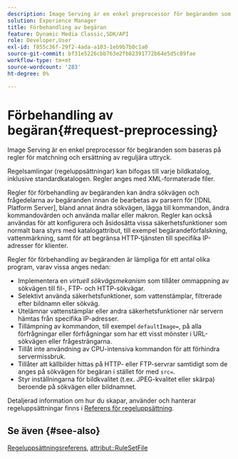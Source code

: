 ```yaml
---
description: Image Serving är en enkel preprocessor för begäranden som baseras på regler för matchning och ersättning av reguljära uttryck.
solution: Experience Manager
title: Förbehandling av begäran
feature: Dynamic Media Classic,SDK/API
role: Developer,User
exl-id: f855c36f-29f2-4ada-a103-1eb9b7b0c1a0
source-git-commit: bf31e5226cbb763e2fb82391772b64e5d5c89fae
workflow-type: tm+mt
source-wordcount: '283'
ht-degree: 0%

---
```


# Förbehandling av begäran{#request-preprocessing}

Image Serving är en enkel preprocessor för begäranden som baseras på regler för matchning och ersättning av reguljära uttryck.

Regelsamlingar (regeluppsättningar) kan bifogas till varje bildkatalog, inklusive standardkatalogen. Regler anges med XML-formaterade filer.

Regler för förbehandling av begäranden kan ändra sökvägen och frågedelarna av begäranden innan de bearbetas av parsern för [!DNL Platform Server], bland annat ändra sökvägen, lägga till kommandon, ändra kommandovärden och använda mallar eller makron. Regler kan också användas för att konfigurera och åsidosätta vissa säkerhetsfunktioner som normalt bara styrs med katalogattribut, till exempel begärandeförfalskning, vattenmärkning, samt för att begränsa HTTP-tjänsten till specifika IP-adresser för klienter.

Regler för förbehandling av begäranden är lämpliga för ett antal olika program, varav vissa anges nedan:

* Implementera en *virtuell sökvägsmekanism* som tillåter ommappning av sökvägen till fil-, FTP- och HTTP-sökvägar.
* Selektivt använda säkerhetsfunktioner, som vattenstämplar, filtrerade efter bildnamn eller sökväg.
* Utelämnar vattenstämplar eller andra säkerhetsfunktioner när servern hämtas från specifika IP-adresser.
* Tillämpning av kommandon, till exempel `defaultImage=`, på alla förfrågningar eller förfrågningar som har ett visst mönster i URL-sökvägen eller frågesträngarna.
* Tillåt inte användning av CPU-intensiva kommandon för att förhindra servermissbruk.
* Tillåter att källbilder hittas på HTTP- eller FTP-servrar samtidigt som de anges på sökvägen för begäran i stället för med `src=`.
* Styr inställningarna för bildkvalitet (t.ex. JPEG-kvalitet eller skärpa) beroende på sökvägen eller bildnamnet.

Detaljerad information om hur du skapar, använder och hanterar regeluppsättningar finns i [Referens för regeluppsättning](../../../../../is-api/image-catalog/image-serving-api-ref/c-image-catalog-reference/c-rule-set-reference/c-rule-set-reference.md#concept-3e5058cf3507470b82cac638df23ea8e).

## Se även {#see-also}

[Regeluppsättningsreferens](../../../../../is-api/image-catalog/image-serving-api-ref/c-image-catalog-reference/c-rule-set-reference/c-rule-set-reference.md#concept-3e5058cf3507470b82cac638df23ea8e), [attribut::RuleSetFile](../../../../../is-api/image-catalog/image-serving-api-ref/c-image-catalog-reference/c-overview/c-file-formats/r-rule-set-files.md#reference-3e54cb5f4d74411a84889fed056ac093)
